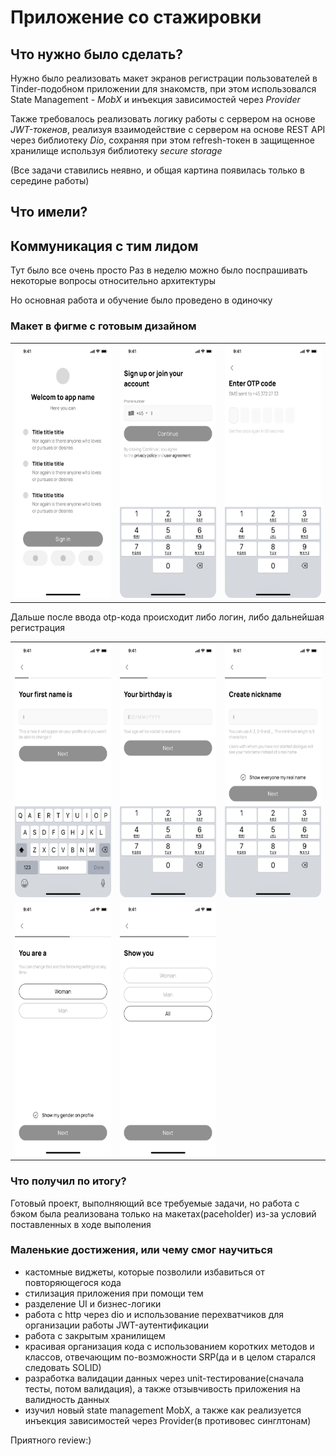 # Приложение со стажировки

## Что нужно было сделать?

Нужно было реализовать макет экранов регистрации пользователей в Tinder-подобном приложении для знакомств, при этом использовался State Management - *MobX* и инъекция зависимостей через *Provider*

Также требовалось реализовать логику работы с сервером на основе *JWT-токенов*, реализуя взаимодействие с сервером на основе REST API через библиотеку *Dio*, сохраняя при этом refresh-токен в защищенное хранилище используя библиотеку *secure storage*

(Все задачи ставились неявно, и общая картина появилась только в середине работы)

## Что имели?

## Коммуникация с тим лидом

Тут было все очень просто
Раз в неделю можно было поспрашивать некоторые вопросы относительно архитектуры

Но основная работа и обучение было проведено в одиночку

### Макет в фигме с готовым дизайном

<table>
    <tr>
    <td><img src="readme_assets/1_start_screen.png" width=188 height=406></td>
    <td><img src="readme_assets/2_phone_number.png" width=188 height=406></td>
    <td><img src="readme_assets/3_OTP_code.png" width=188 height=406></td>
</tr>
</table>
<!-- ![Start screen](readme_assets/1_start_screen.png)
 ![Phone number](readme_assets/2_phone_number.png)
![OTP](readme_assets/3_OTP_code.png) -->

Дальше после ввода otp-кода происходит либо логин, либо дальнейшая регистрация

<table>
    <tr>
        <td><img src="readme_assets/4_your_first_name_is.png" width=188 height=406></td>
        <td><img src="readme_assets/5_your_birthday_is.png" width=188 height=406></td>
        <td><img src="readme_assets/6_your_nickname.png" width=188 height=406></td>
    </tr>
    <tr>
        <td><img src="readme_assets/7_you_are_a.png" width=188 height=406></td>
        <td><img src="readme_assets/8_show_you.png" width=188 height=406></td>
</tr>
</table>
<!-- ![first name](readme_assets/4_your_first_name_is.png)
![birthday](readme_assets/5_your_birthday_is.png)
![nickname](readme_assets/6_your_nickname.png)
![u r](readme_assets/7_you_are_a.png)
![show u](readme_assets/8_show_you.png) -->

### Что получил по итогу?

Готовый проект, выполняющий все требуемые задачи, но работа с бэком была реализована только на макетах(paceholder) из-за условий поставленных в ходе выполения

### Маленькие достижения, или чему смог научиться

- кастомные виджеты, которые позволили избавиться от повторяющегося кода
- стилизация приложения при помощи тем
- разделение UI и бизнес-логики
- работа с http через dio и использование перехватчиков для организации работы JWT-аутентификации
- работа с закрытым хранилищем
- красивая организация кода с использованием коротких методов и классов, отвечающим по-возможности SRP(да и в целом старался следовать SOLID)
- разработка валидации данных через unit-тестирование(сначала тесты, потом валидация), а также отзывчивость приложения на валидность данных
- изучил новый state management MobX, а также как реализуется инъекция зависимостей через Provider(в противовес синглтонам)

 Приятного review:)
